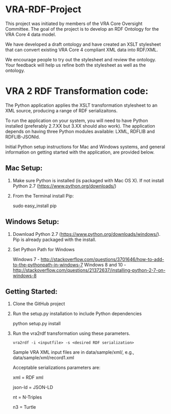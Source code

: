 VRA-RDF-Project
===============
This project was initiated by members of the VRA Core Oversight Committee. The goal of the project is to develop an RDF Ontology for the VRA Core 4 data model. 

We have developed a draft ontology and have created an XSLT stylesheet that can convert existing VRA Core 4 compliant XML data into RDF/XML. 

We encourage people to try out the stylesheet and review the ontology. Your feedback will help us refine both the stylesheet as well as the ontology. 

VRA 2 RDF Transformation code:
===============

The Python application applies the XSLT transformation stylesheet to an XML source, producing a range of RDF serializaitons.

To run the application on your system, you will need to have Python installed (preferably 2.7.XX but 3.XX should also work).  The application depends on having three Python modules available: LXML, RDFLIB and RDFLIB-JSONld. 

Initial Python setup instructions for Mac and Windows systems, and general information on getting started with the application, are provided below.

Mac Setup:
------

1. Make sure Python is installed (is packaged with Mac OS X). If not install Python 2.7 (https://www.python.org/downloads/)
2. From the Terminal install Pip: 

    sudo easy_install pip
	
Windows Setup:
------

1. Download Python 2.7 (https://www.python.org/downloads/windows/). Pip is already packaged with the install.

2. Set Python Path for Windows

    Windows 7 - http://stackoverflow.com/questions/3701646/how-to-add-to-the-pythonpath-in-windows-7
    Windows 8 and 10 - http://stackoverflow.com/questions/21372637/installing-python-2-7-on-windows-8
	
Getting Started:
------

1. Clone the GitHub project

2. Run the setup.py installation to include Python dependencies

   python setup.py install

3. Run the vra2rdf transformation using these parameters.

    `vra2rdf -i <inputfile> -s <desired RDF serialization>`

    Sample VRA XML input files are in data/sample/xml/, e.g., data/sample/xml/record1.xml
    
    Acceptable serializations parameters are:
    
    xml = RDF xml
    
    json-ld = JSON-LD
    
    nt = N-Triples
    
    n3 = Turtle
